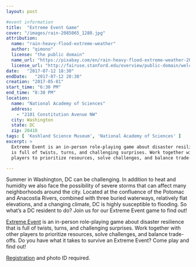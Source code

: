 ```yaml
---
layout: post

#event information
title:  "Extreme Event Game"
cover: "/images/rain-2085065_1280.jpg"
attribution:
  name: "rain-heavy-flood-extreme-weather"
  author: "qimono"
  license: "the public domain"
  name_url: "https://pixabay.com/en/rain-heavy-flood-extreme-weather-2085065"
  license_url: "http://fairuse.stanford.edu/overview/public-domain/welcome"
date:   "2017-07-12 18:30"
endDate:   "2017-07-12 20:30"
creation: "2017-05-01"
start_time: "6:30 PM"
end_time: "8:30 PM"
location:
  name: "National Academy of Sciences"
  address:
    - "2101 Constitution Avenue NW"
  city: Washington
  state: DC
  zip: 20418
tags: [ 'Koshland Science Museum', 'National Academy of Sciences' ]
excerpt: >
  Extreme Event is an in-person role-playing game about disaster resilience that
  is full of twists, turns, and challenging surprises. Work together with other
  players to prioritize resources, solve challenges, and balance trade-offs.

---
```


Summer in Washington, DC can be challenging. In addition to heat and humidity we also face the possibility of severe storms that can affect many neighborhoods around the city. Located at the confluence of the Potomac and Anacostia Rivers, combined with three buried waterways, relatively flat elevations, and a changing climate, DC is highly susceptible to flooding. So what’s a DC resident to do? Join us for our Extreme Event game to find out!

[Extreme Event](https://www.koshland-science-museum.org/extreme-event/) is an in-person role-playing game about disaster resilience that is full of twists, turns, and challenging surprises. Work together with other players to prioritize resources, solve challenges, and balance trade-offs.
Do you have what it takes to survive an Extreme Event? Come play and find out!

[Registration](https://www.eventbrite.com/e/extreme-event-game-tickets-33819061724) and photo ID required.
